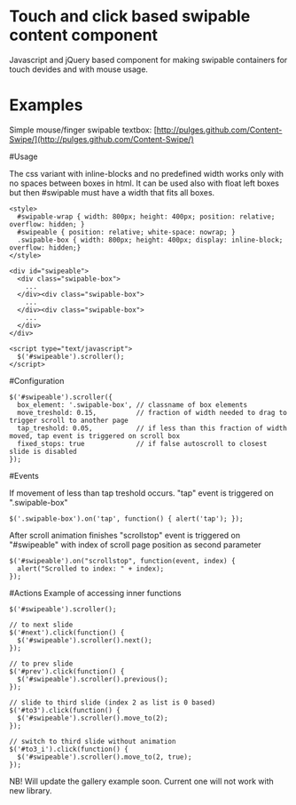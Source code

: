 # Touch and click based swipable content component

Javascript and jQuery based component for making swipable containers for touch devides and with mouse usage.

# Examples
  
Simple mouse/finger swipable textbox: [http://pulges.github.com/Content-Swipe/](http://pulges.github.com/Content-Swipe/)

#Usage
    
The css variant with inline-blocks and no predefined width works only with no spaces between boxes in html.
It can be used also with float left boxes but then #swipable must have a width that fits all boxes.
    
    <style>
      #swipable-wrap { width: 800px; height: 400px; position: relative; overflow: hidden; }
      #swipeable { position: relative; white-space: nowrap; }
      .swipable-box { width: 800px; height: 400px; display: inline-block; overflow: hidden;}
    </style>
    
    <div id="swipeable">
      <div class="swipable-box">
        ...
      </div><div class="swipable-box">
        ...
      </div><div class="swipable-box">
        ...
      </div>
    </div>

    <script type="text/javascript">
      $('#swipeable').scroller();
    </script>
    
#Configuration
  
    $('#swipeable').scroller({
      box_element: '.swipable-box', // classname of box elements
      move_treshold: 0.15,          // fraction of width needed to drag to trigger scroll to another page
      tap_treshold: 0.05,           // if less than this fraction of width moved, tap event is triggered on scroll box
      fixed_stops: true             // if false autoscroll to closest slide is disabled
    });

#Events

If movement of less than tap treshold occurs. "tap" event is triggered on ".swipable-box"
  
    $('.swipable-box').on('tap', function() { alert('tap'); });
  
After scroll animation finishes "scrollstop" event is triggered on "#swipeable" with index of scroll page position as second parameter

    $('#swipeable').on("scrollstop", function(event, index) {
      alert("Scrolled to index: " + index);
    });
    
#Actions
Example of accessing inner functions

    $('#swipeable').scroller();
    
    // to next slide
    $('#next').click(function() {
      $('#swipeable').scroller().next();
    });
    
    // to prev slide
    $('#prev').click(function() {
      $('#swipeable').scroller().previous();
    });

    // slide to third slide (index 2 as list is 0 based)
    $('#to3').click(function() {
      $('#swipeable').scroller().move_to(2);
    });

    // switch to third slide without animation
    $('#to3_i').click(function() {
      $('#swipeable').scroller().move_to(2, true);
    });
    

NB! Will update the gallery example soon. Current one will not work with new library.
    